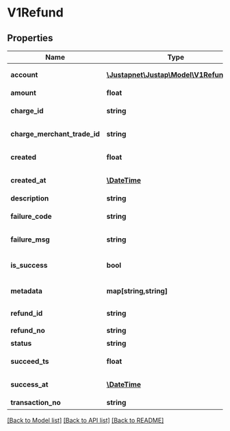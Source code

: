 # V1Refund

## Properties
Name | Type | Description | Notes
------------ | ------------- | ------------- | -------------
**account** | [**\Justapnet\Justap\Model\V1RefundExtra**](V1RefundExtra.md) | 支付渠道退款元参数 | [optional] 
**amount** | **float** | 退款金额 | [optional] 
**charge_id** | **string** | Charge 对象 id | [optional] 
**charge_merchant_trade_id** | **string** | 商户系统订单号 | [optional] 
**created** | **float** | 退款创建时间 | [optional] 
**created_at** | [**\DateTime**](\DateTime.md) | 退款创建时间 | [optional] 
**description** | **string** | 退款说明 | [optional] 
**failure_code** | **string** | 支付渠道失败错误码 | [optional] 
**failure_msg** | **string** | 支付渠道失败原因描述 | [optional] 
**is_success** | **bool** | 退款是否成功 | [optional] [default to false]
**metadata** | **map[string,string]** | 元数据，原样返回 | [optional] 
**refund_id** | **string** | Refund 对象 ID | [optional] 
**refund_no** | **string** | 退款单号 | [optional] 
**status** | **string** | 退款状态 | [optional] 
**succeed_ts** | **float** | 退款成功时间 | [optional] 
**success_at** | [**\DateTime**](\DateTime.md) | 退款成功时间 | [optional] 
**transaction_no** | **string** | 交易号 | [optional] 

[[Back to Model list]](../README.md#documentation-for-models) [[Back to API list]](../README.md#documentation-for-api-endpoints) [[Back to README]](../README.md)


